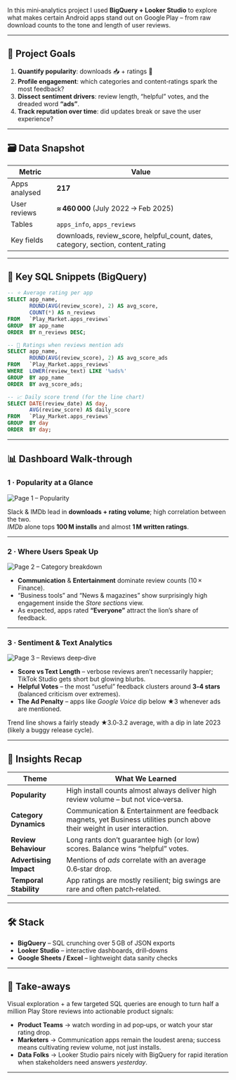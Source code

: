 
In this mini‑analytics project I used **BigQuery + Looker Studio** to explore what makes certain Android apps stand out on Google Play – from raw download counts to the tone and length of user reviews.

---

## 🎯 Project Goals
1. **Quantify popularity**: downloads 📥 + ratings 📝  
2. **Profile engagement**: which categories and content‑ratings spark the most feedback?  
3. **Dissect sentiment drivers**: review length, “helpful” votes, and the dreaded word **“ads”**.  
4. **Track reputation over time**: did updates break or save the user experience?

---

## 🗃️ Data Snapshot
| Metric | Value |
| ------ | ----- |
| Apps analysed | **217** |
| User reviews | **≈ 460 000** (July 2022 → Feb 2025) |
| Tables | `apps_info`, `apps_reviews` |
| Key fields | downloads, review_score, helpful_count, dates, category, section, content_rating |

---

## 🔧 Key SQL Snippets (BigQuery)

```sql
-- ⭐ Average rating per app
SELECT app_name,
       ROUND(AVG(review_score), 2) AS avg_score,
       COUNT(*) AS n_reviews
FROM   `Play_Market.apps_reviews`
GROUP  BY app_name
ORDER  BY n_reviews DESC;
```

```sql
-- 🔎 Ratings when reviews mention ads
SELECT app_name,
       ROUND(AVG(review_score), 2) AS avg_score_ads
FROM   `Play_Market.apps_reviews`
WHERE  LOWER(review_text) LIKE '%ads%'
GROUP  BY app_name
ORDER  BY avg_score_ads;
```

```sql
-- 📈 Daily score trend (for the line chart)
SELECT DATE(review_date) AS day,
       AVG(review_score) AS daily_score
FROM   `Play_Market.apps_reviews`
GROUP  BY day
ORDER  BY day;
```

---

## 📊 Dashboard Walk‑through

### 1 · Popularity at a Glance
![Page 1 – Popularity](/articles/illustrations/page_1.png)

Slack & IMDb lead in **downloads + rating volume**; high correlation between the two.  
*IMDb* alone tops **100 M installs** and almost **1 M written ratings**.

---

### 2 · Where Users Speak Up
![Page 2 – Category breakdown](/articles/illustrations/page_2.png)

* **Communication** & **Entertainment** dominate review counts (10 × Finance).  
* “Business tools” and “News & magazines” show surprisingly high engagement inside the *Store sections* view.  
* As expected, apps rated **“Everyone”** attract the lion’s share of feedback.

---

### 3 · Sentiment & Text Analytics
![Page 3 – Reviews deep‑dive](/articles/illustrations/page_3.png)

* **Score vs Text Length** – verbose reviews aren’t necessarily happier; TikTok Studio gets short but glowing blurbs.  
* **Helpful Votes** – the most “useful” feedback clusters around **3‑4 stars** (balanced criticism over extremes).  
* **The Ad Penalty** – apps like *Google Voice* dip below ★3 whenever ads are mentioned.

Trend line shows a fairly steady ★3.0‑3.2 average, with a dip in late 2023 (likely a buggy release cycle).

---

## 🔑 Insights Recap

| Theme | What We Learned |
| ----- | --------------- |
| **Popularity** | High install counts almost always deliver high review volume – but not vice‑versa. |
| **Category Dynamics** | Communication & Entertainment are feedback magnets, yet Business utilities punch above their weight in user interaction. |
| **Review Behaviour** | Long rants don’t guarantee high (or low) scores. Balance wins “helpful” votes. |
| **Advertising Impact** | Mentions of *ads* correlate with an average 0.6‑star drop. |
| **Temporal Stability** | App ratings are mostly resilient; big swings are rare and often patch‑related. |

---

## 🛠 Stack

* **BigQuery** – SQL crunching over 5 GB of JSON exports  
* **Looker Studio** – interactive dashboards, drill‑downs  
* **Google Sheets / Excel** – lightweight data sanity checks  

---

## 📌 Take‑aways

Visual exploration + a few targeted SQL queries are enough to turn half a million Play Store reviews into actionable product signals:

* **Product Teams** → watch wording in ad pop‑ups, or watch your star rating drop.  
* **Marketers** → Communication apps remain the loudest arena; success means cultivating review volume, not just installs.  
* **Data Folks** → Looker Studio pairs nicely with BigQuery for rapid iteration when stakeholders need answers *yesterday*.

---
